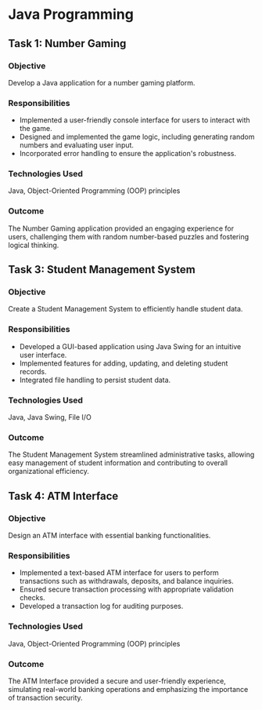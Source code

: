 #  Java Programming

## Task 1: Number Gaming

### Objective
Develop a Java application for a number gaming platform.

### Responsibilities
- Implemented a user-friendly console interface for users to interact with the game.
- Designed and implemented the game logic, including generating random numbers and evaluating user input.
- Incorporated error handling to ensure the application's robustness.

### Technologies Used
Java, Object-Oriented Programming (OOP) principles

### Outcome
The Number Gaming application provided an engaging experience for users, challenging them with random number-based puzzles and fostering logical thinking.

## Task 3: Student Management System

### Objective
Create a Student Management System to efficiently handle student data.

### Responsibilities
- Developed a GUI-based application using Java Swing for an intuitive user interface.
- Implemented features for adding, updating, and deleting student records.
- Integrated file handling to persist student data.

### Technologies Used
Java, Java Swing, File I/O

### Outcome
The Student Management System streamlined administrative tasks, allowing easy management of student information and contributing to overall organizational efficiency.

## Task 4: ATM Interface

### Objective
Design an ATM interface with essential banking functionalities.

### Responsibilities
- Implemented a text-based ATM interface for users to perform transactions such as withdrawals, deposits, and balance inquiries.
- Ensured secure transaction processing with appropriate validation checks.
- Developed a transaction log for auditing purposes.

### Technologies Used
Java, Object-Oriented Programming (OOP) principles

### Outcome
The ATM Interface provided a secure and user-friendly experience, simulating real-world banking operations and emphasizing the importance of transaction security.

